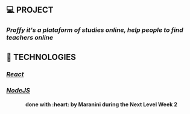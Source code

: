 ## 💻 PROJECT

  ### *Proffy it's a plataform of studies online, help people to find teachers online*
  
## 🚀 TECHNOLOGIES

  ### [*React*](https://en.reactjs.org/)
  ### [*NodeJS*](https://nodejs.org/en/)
  
  
  <h4 align="center">done with :heart: by Maranini during the Next Level Week 2</h4>
